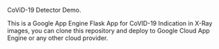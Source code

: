 CoViD-19 Detector Demo.

This is a Google App Engine Flask App for CoVID-19 Indication in X-Ray images, you can clone this repository and deploy to Google Cloud App Engine or any other cloud provider.


